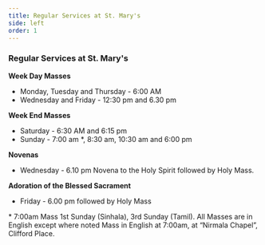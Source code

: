 ```yaml
---
title: Regular Services at St. Mary's
side: left
order: 1
---
```


### Regular Services at St. Mary's

**Week Day Masses**
- Monday, Tuesday and Thursday - 6:00 AM
- Wednesday and Friday - 12:30 pm and 6.30 pm 
 
**Week End Masses**
- Saturday - 6:30 AM and 6:15 pm
- Sunday - 7:00 am *, 8:30 am, 10:30 am and 6:00 pm


**Novenas**

- Wednesday - 6.10 pm  Novena to the Holy Spirit followed by Holy Mass.

**Adoration of the Blessed Sacrament**

- Friday - 6.00 pm followed by Holy Mass

 

\* 7:00am Mass 1st Sunday (Sinhala), 3rd Sunday (Tamil). All Masses are in English except where noted
Mass in English at 7:00am, at “Nirmala Chapel”, Clifford Place.
